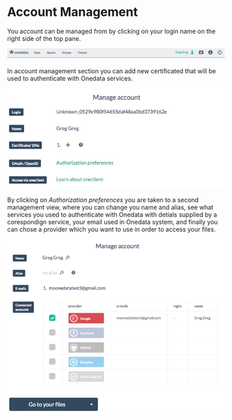 # Account Management


You account can be managed from by clicking on your login name on the right side of the top pane.

<p align="center">
<img src="img/manage_account0.png">
</p>

In account management section you can add new certificated that will be used to authenticate with Onedata services.
<p align="center">
<img src="img/manage_account.png">
</p>

By clicking on *Authorization preferences* you are taken to a second management view, where you can change you name and alias, see what services you used to authenticate with Onedata with detials supplied by a corespondign service, your email used in Onedata system, and finally you can chose a provider which you want to use in order to access your files.

<p align="center">
<img src="img/manage_account1.png">
</p>

